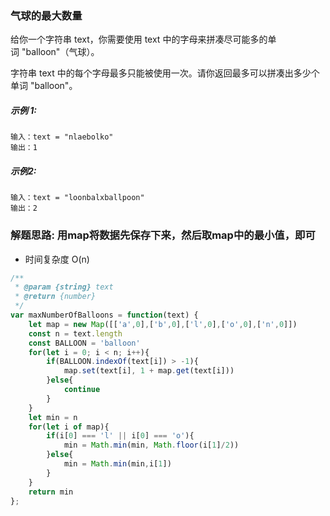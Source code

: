 ### 气球的最大数量
给你一个字符串 text，你需要使用 text 中的字母来拼凑尽可能多的单词 "balloon"（气球）。

字符串 text 中的每个字母最多只能被使用一次。请你返回最多可以拼凑出多少个单词 "balloon"。

##### 示例 1:

    输入：text = "nlaebolko"
    输出：1

##### 示例2:

    输入：text = "loonbalxballpoon"
    输出：2

### 解题思路:  用map将数据先保存下来，然后取map中的最小值，即可
- 时间复杂度 O(n)
```js
/**
 * @param {string} text
 * @return {number}
 */
var maxNumberOfBalloons = function(text) {
    let map = new Map([['a',0],['b',0],['l',0],['o',0],['n',0]])
    const n = text.length
    const BALLOON = 'balloon'
    for(let i = 0; i < n; i++){
        if(BALLOON.indexOf(text[i]) > -1){
            map.set(text[i], 1 + map.get(text[i]))
        }else{
            continue
        }
    }
    let min = n
    for(let i of map){
        if(i[0] === 'l' || i[0] === 'o'){
            min = Math.min(min, Math.floor(i[1]/2))
        }else{
            min = Math.min(min,i[1])
        }
    }
    return min
};
```
